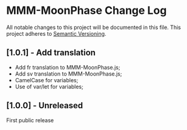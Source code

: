 # MMM-MoonPhase Change Log

All notable changes to this project will be documented in this file.
This project adheres to [Semantic Versioning](https://semver.org/).

## [1.0.1] - Add translation

- Add fr translation to MMM-MoonPhase.js;
- Add sv translation to MMM-MoonPhase.js;
- CamelCase for variables;
- Use of var/let for variables;

## [1.0.0] - Unreleased

First public release
